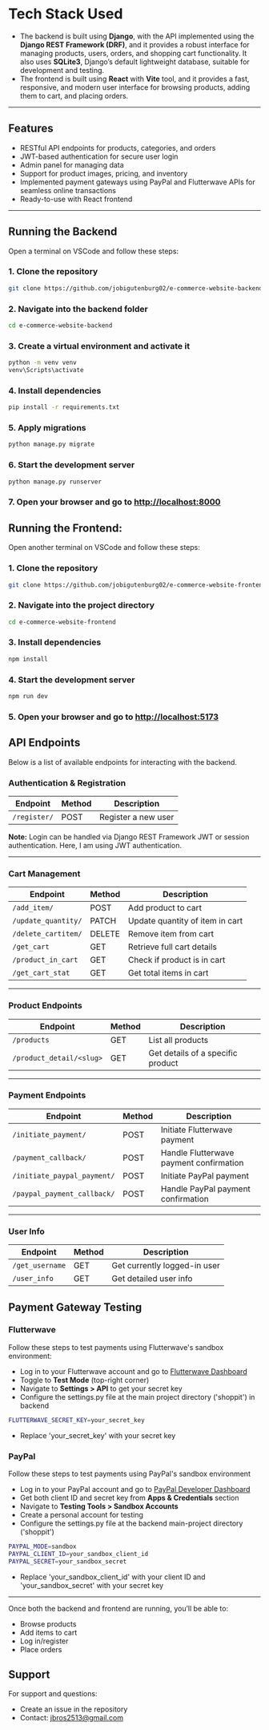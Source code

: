 # Tech Stack Used

- The backend is built using **Django**, with the API implemented using the **Django REST Framework (DRF)**, and it provides a robust interface for managing products, users, orders, and shopping cart functionality. It also uses **SQLite3**, Django’s default lightweight database, suitable for development and testing. 
- The frontend is built using **React** with **Vite** tool, and it provides a fast, responsive, and modern user interface for browsing products, adding them to cart, and placing orders.

---

## Features

- RESTful API endpoints for products, categories, and orders
- JWT-based authentication for secure user login
- Admin panel for managing data
- Support for product images, pricing, and inventory
- Implemented payment gateways using PayPal and Flutterwave APIs for seamless online transactions
- Ready-to-use with React frontend

---

## Running the Backend

Open a terminal on VSCode and follow these steps:

### 1. Clone the repository

```bash
git clone https://github.com/jobigutenburg02/e-commerce-website-backend.git
```

### 2. Navigate into the backend folder

```bash
cd e-commerce-website-backend
```

### 3. Create a virtual environment and activate it

```bash
python -m venv venv
venv\Scripts\activate
```

### 4. Install dependencies

```bash
pip install -r requirements.txt
```

### 5. Apply migrations

```bash
python manage.py migrate
```

### 6. Start the development server 

```bash
python manage.py runserver
```

### 7. Open your browser and go to [http://localhost:8000](http://localhost:8000)

## Running the Frontend:

Open another terminal on VSCode and follow these steps:

### 1. Clone the repository

```bash
git clone https://github.com/jobigutenburg02/e-commerce-website-frontend.git
```

### 2. Navigate into the project directory

```bash
cd e-commerce-website-frontend
```
### 3. Install dependencies

```bash
npm install
```

### 4. Start the development server

```bash
npm run dev
```

### 5. Open your browser and go to [http://localhost:5173](http://localhost:5173)

## API Endpoints

Below is a list of available endpoints for interacting with the backend.

### Authentication & Registration

| Endpoint                 | Method | Description                              |
|--------------------------|--------|------------------------------------------|
| `/register/`             | POST   | Register a new user                      |

**Note:** Login can be handled via Django REST Framework JWT or session authentication. Here, I am using JWT authentication.

---

### Cart Management

| Endpoint                 | Method | Description                              |
|--------------------------|--------|------------------------------------------|
| `/add_item/`             | POST   | Add product to cart                      |
| `/update_quantity/`      | PATCH  | Update quantity of item in cart          |
| `/delete_cartitem/`      | DELETE | Remove item from cart                    |
| `/get_cart`              | GET    | Retrieve full cart details               |
| `/product_in_cart`       | GET    | Check if product is in cart              |
| `/get_cart_stat`         | GET    | Get total items in cart                  |

---

### Product Endpoints

| Endpoint                     | Method | Description                          |
|------------------------------|--------|--------------------------------------|
| `/products`                  | GET    | List all products                    |
| `/product_detail/<slug>`     | GET    | Get details of a specific product    |

---

### Payment Endpoints

| Endpoint                     | Method | Description                              |
|------------------------------|--------|------------------------------------------|
|  `/initiate_payment/`        | POST   | Initiate Flutterwave payment             |
| `/payment_callback/`         | POST   | Handle Flutterwave payment confirmation  |
| `/initiate_paypal_payment/`  | POST   | Initiate PayPal payment                  |
| `/paypal_payment_callback/`  | POST   |Handle PayPal payment confirmation        |

---

### User Info

| Endpoint                    | Method | Description                              |
|-----------------------------|--------|------------------------------------------|
| `/get_username`             | GET    | Get currently logged-in user             |
| `/user_info`                | GET    | Get detailed user info                   |


## Payment Gateway Testing

### Flutterwave

Follow these steps to test payments using Flutterwave's sandbox environment:

- Log in to your Flutterwave account and go to [Flutterwave Dashboard](https://dashboard.flutterwave.com)
- Toggle to **Test Mode** (top-right corner)
- Navigate to **Settings > API** to get your secret key
- Configure the settings.py file at the main project directory ('shoppit') in backend

```bash
FLUTTERWAVE_SECRET_KEY=your_secret_key
```
- Replace 'your_secret_key' with your secret key

### PayPal

Follow these steps to test payments using PayPal's sandbox environment

- Log in to your PayPal account and go to [PayPal Developer Dashboard](https://developer.paypal.com/)
- Get both client ID and secret key from **Apps & Credentials** section
- Navigate to **Testing Tools > Sandbox Accounts**
- Create a personal account for testing
- Configure the settings.py file at the backend main-project directory ('shoppit')

```bash
PAYPAL_MODE=sandbox
PAYPAL_CLIENT_ID=your_sandbox_client_id
PAYPAL_SECRET=your_sandbox_secret
```
- Replace 'your_sandbox_client_id' with your client ID and 'your_sandbox_secret' with your secret key

---

Once both the backend and frontend are running, you’ll be able to:
 - Browse products
 - Add items to cart
 - Log in/register
 - Place orders

## Support

For support and questions:
- Create an issue in the repository
- Contact: jbros2513@gmail.com
